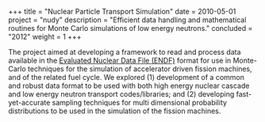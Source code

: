+++
title = "Nuclear Particle Transport Simulation"
date = 2010-05-01
project = "nudy"
description = "Efficient data handling and mathematical routines for Monte Carlo simulations of low energy neutrons."
concluded = "2012"
weight = 1
+++

The project aimed at developing a framework to read and process data available in the [Evaluated
Nuclear Data File (ENDF)][ENDF] format for use in Monte-Carlo techniques for the simulation of
accelerator driven fission machines, and of the related fuel cycle.  We explored (1) development of
a common and robust data format to be used with both high energy nuclear cascade and low energy
neutron transport codes/libraries; and (2) developing fast-yet-accurate sampling techniques for
multi dimensional probability distributions to be used in the simulation of the fission machines.

[ENDF]: https://www-nds.iaea.org/exfor/endf.htm
